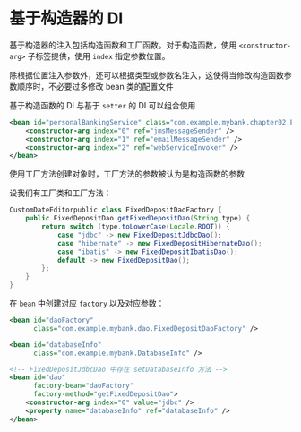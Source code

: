 # 基于构造器的 DI

基于构造器的注入包括构造函数和工厂函数。对于构造函数，使用 `<constructor-arg>` 子标签提供，使用 `index` 指定参数位置。

除根据位置注入参数外，还可以根据<span data-type="text" parent-style="color: var(--b3-card-success-color);background-color: var(--b3-card-success-background);">类型</span>或<span data-type="text" parent-style="color: var(--b3-card-success-color);background-color: var(--b3-card-success-background);">参数名</span>注入，这使得当修改构造函数参数顺序时，不必要过多修改 bean 类的配置文件

基于构造函数的 DI 与基于 `setter` 的 DI 可以组合使用

```xml
<bean id="personalBankingService" class="com.example.mybank.chapter02.PersonalBankingService">
    <constructor-arg index="0" ref="jmsMessageSender" />
    <constructor-arg index="1" ref="emailMessageSender" />
    <constructor-arg index="2" ref="webServiceInvoker" />
</bean>
```

使用工厂方法创建对象时，工厂方法的参数被认为是构造函数的参数

设我们有工厂类和工厂方法：

```java
CustomDateEditorpublic class FixedDepositDaoFactory {
    public FixedDepositDao getFixedDepositDao(String type) {
        return switch (type.toLowerCase(Locale.ROOT)) {
            case "jdbc" -> new FixedDepositJdbcDao();
            case "hibernate" -> new FixedDepositHibernateDao();
            case "ibatis" -> new FixedDepositIbatisDao();
            default -> new FixedDepositDao();
        };
    }
}
```

在 `bean` 中创建对应 `factory` 以及对应参数：

```xml
<bean id="daoFactory" 
      class="com.example.mybank.dao.FixedDepositDaoFactory" />

<bean id="databaseInfo" 
      class="com.example.mybank.DatabaseInfo" />

<!-- FixedDepositJdbcDao 中存在 setDatabaseInfo 方法 -->
<bean id="dao" 
      factory-bean="daoFactory" 
      factory-method="getFixedDepositDao">
    <constructor-arg index="0" value="jdbc" />
    <property name="databaseInfo" ref="databaseInfo" />
</bean>
```

‍
